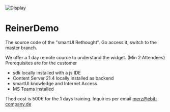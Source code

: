![Display](main/docdisplay.png)
# ReinerDemo
The source code of the "smartUI Rethought".
Go access it, switch to the master branch.

We offer a 1 day remote cource to understand the widget. (Min 2 Attendees)
Prerequisites are for the customer
- sdk locally installed with a js IDE
- Content Server 21.4 locally installed as backend
- smartUI knowledge and Internet Access
- MS Teams installed

Thed cost is 500€ for the 1 days training.
Inquiries per email merz@ebit-company.de
